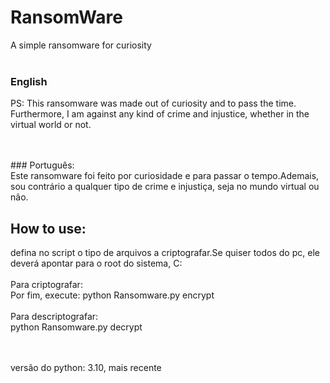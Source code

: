 # RansomWare
A simple ransomware for curiosity
<br>
<br>
### English<br>
PS: This ransomware was made out of curiosity and to pass the time. Furthermore, I am against any kind of crime and injustice, whether in the virtual world or not.

<br>
<br>
### Português:<br>
Este ransomware foi feito por curiosidade e para passar o tempo.Ademais, sou contrário a qualquer tipo de crime e injustiça, seja no mundo virtual ou não.
<br>

## How to use:<br>
defina no script o tipo de arquivos a criptografar.Se quiser todos do pc, ele deverá apontar para o root do sistema, C:
<br><br>
Para criptografar: <br>
Por fim, execute: python Ransomware.py encrypt
<br><br>
Para descriptografar:<br>
python Ransomware.py decrypt

<br>
<br>
versão do python: 3.10, mais recente
 
